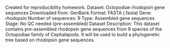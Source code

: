 Created for reproducibility homework.
Dataset: Octopodiae rhodopsin gene sequences 
  Downloaded from: GenBank
  Format: FASTA (.fasta)
  Gene: rhodopsin
  Number of sequences: 9
  Type: Assembled gene sequences
  Stage: No QC needed (pre-assembled)
Dataset Description: 
  This dataset contains pre-assembled rhodopsin gene sequences from 9 species of the Octopodiae family of Cephalapods. It will be used to build a phylogenetic tree based on rhodopsin gene sequences.

